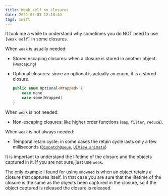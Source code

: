 ```yaml
---
title: Weak self on closures
date: 2021-03-05 12:18:40
tags: swift
---
```


It took me a while to understand why sometimes you do NOT need to use `[weak self]` in some closures.

When `weak` is usually needed:
- Stored escaping closures: when a closure is stored in another object. (`@escaping`)
- Optional closures: since an optional is actually an enum, it is a stored closure.

    ```swift
    public enum Optional<Wrapped> {
        case none
        case some(Wrapped)
    }
    ```

When `weak` is not needed:
- Non-escaping closures: like higher order functions (`map`, `filter`, `reduce`).

When `weak` is not always needed:
- Temporal retain cycle: in some cases the retain cycle lasts only a few milliseconds ([`DispatchQueue`](https://developer.apple.com/documentation/dispatch/dispatchqueue),  [`UIView.animate`](https://developer.apple.com/documentation/uikit/uiview/1622418-animate))

It is important to understand the lifetime of the closure and the objects captured in it. If you are not sure, just use `weak`.

The only example I found for using `unowned` is when an object retains a closure that captures itself. In that case you are sure that the lifetime of the closure is the same as the objects been captured in the closure, so if the object captured is released the closure is released.
